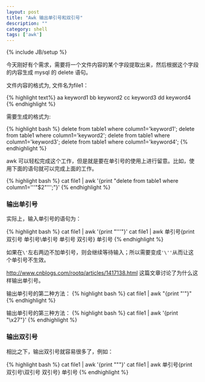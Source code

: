 ```yaml
---
layout: post
title: "Awk 输出单引号和双引号"
description: ""
category: shell
tags: ['awk']
---
```

{% include JB/setup %}

今天刚好有个需求，需要将一个文件内容的某个字段提取出来，然后根据这个字段的内容生成 mysql 的 delete 语句。

文件内容的格式为, 文件名为file1：

{% highlight text%}
aa keyword1
bb keyword2
cc keyword3
dd keyword4
{% endhighlight %}

需要生成的格式为:

{% highlight bash %}
delete from table1 where column1='keyword1';
delete from table1 where column1='keyword2';
delete from table1 where column1='keyword3';
delete from table1 where column1='keyword4';
{% endhighlight %}

awk 可以轻松完成这个工作，但是就是要在单引号的使用上进行留意。比如，使用下面的语句就可以完成上面的工作。

{% highlight bash %}
cat file1 | awk '{print "delete from table1 where column1='\''"$2"'\'';"}'
{% endhighlight %}

### 输出单引号
实际上，输入单引号的语句为：

{% highlight bash %}
cat file1 | awk '{print "'\''"}'
cat file1 | awk 单引号{print 双引号 单引号\单引号 单引号 双引号} 单引号
{% endhighlight %}

如果在`\'`左右两边不加单引号，则会继续等待输入；所以需要变成`'\''`从而让这个单引号不生效。

http://www.cnblogs.com/rootq/articles/1417138.html 这篇文章讨论了为什么这样输出单引号。

输出单引号的第二种方法：
{% highlight bash %}
cat file1 | awk "{print \"'\"}"
{% endhighlight %}

输出单引号的第三种方法：
{% highlight bash %}
cat file1 | awk '{print "\x27"}'
{% endhighlight %}


### 输出双引号

相比之下，输出双引号就容易很多了，例如：

{% highlight bash %}
cat file1 | awk '{print "\""}'
cat file1 | awk 单引号{print 双引号\双引号 双引号} 单引号
{% endhighlight %}

